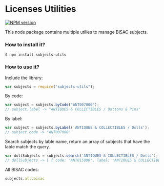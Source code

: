 # Licenses Utilities

[![NPM version](https://badge.fury.io/js/subjects-utils.svg)](http://badge.fury.io/js/subjects-utils)

This node package contains multiple utilies to manage BISAC subjects.

### How to install it?

```
$ npm install subjects-utils
```

### How to use it?

Include the library:

```js
var subjects = require("subjects-utils");
```

By code:

```js
var subject = subjects.byCode("ANT007000");
// subject.label -> "ANTIQUES & COLLECTIBLES / Buttons & Pins"
```

By label:

```js
var subject = subjects.byLabel('ANTIQUES & COLLECTIBLES / Dolls');
// subject.code -> "ANT007000"
```

Search subjects by lable name, return an array of subjects that have the lable match the query.

```js
var dollSubjects = subjects.search('ANTIQUES & COLLECTIBLES / Dolls');
// dollSubjects -> [ { code: 'ANT015000', label: 'ANTIQUES & COLLECTIBLES / Dolls' } ]
```

All BISAC codes:

```js
subjects.all.bisac
```
